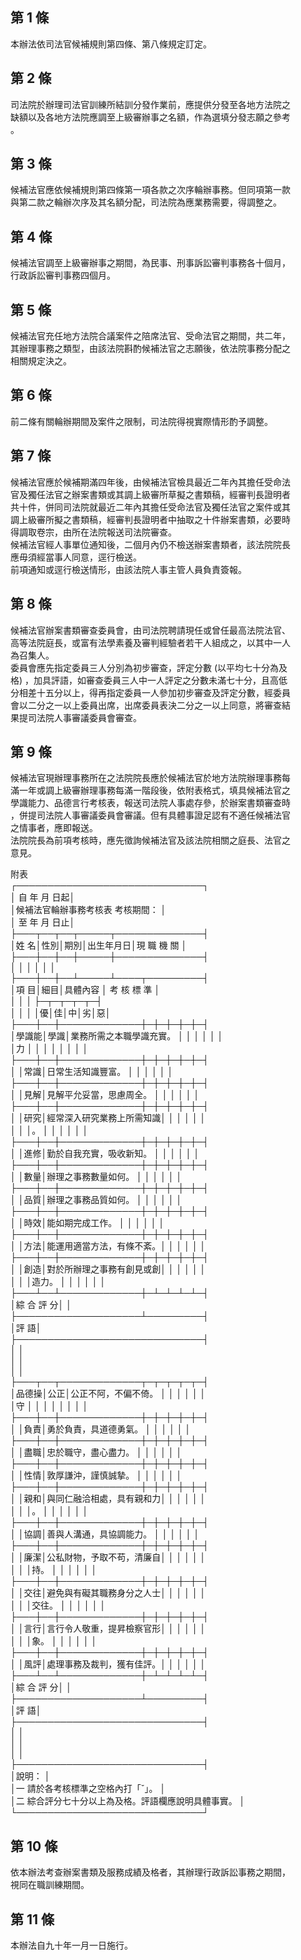 第 1 條
-------
本辦法依司法官候補規則第四條、第八條規定訂定。

第 2 條
-------
司法院於辦理司法官訓練所結訓分發作業前，應提供分發至各地方法院之  
缺額以及各地方法院應調至上級審辦事之名額，作為選填分發志願之參考  
。

第 3 條
-------
候補法官應依候補規則第四條第一項各款之次序輪辦事務。但同項第一款  
與第二款之輪辦次序及其名額分配，司法院為應業務需要，得調整之。

第 4 條
-------
候補法官調至上級審辦事之期間，為民事、刑事訴訟審判事務各十個月，  
行政訴訟審判事務四個月。

第 5 條
-------
候補法官充任地方法院合議案件之陪席法官、受命法官之期間，共二年，  
其辦理事務之類型，由該法院斟酌候補法官之志願後，依法院事務分配之  
相關規定決之。

第 6 條
-------
前二條有關輪辦期間及案件之限制，司法院得視實際情形酌予調整。

第 7 條
-------
候補法官應於候補期滿四年後，由候補法官檢具最近二年內其擔任受命法  
官及獨任法官之辦案書類或其調上級審所草擬之書類稿，經審判長證明者  
共十件，併同司法院就最近二年內其擔任受命法官及獨任法官之案件或其  
調上級審所擬之書類稿，經審判長證明者中抽取之十件辦案書類，必要時  
得調取卷宗，由所在法院報送司法院審查。  
候補法官經人事單位通知後，二個月內仍不檢送辦案書類者，該法院院長  
應毋須經當事人同意，逕行檢送。  
前項通知或逕行檢送情形，由該法院人事主管人員負責簽報。

第 8 條
-------
候補法官辦案書類審查委員會，由司法院聘請現任或曾任最高法院法官、  
高等法院庭長，或富有法學素養及審判經驗者若干人組成之，以其中一人  
為召集人。  
委員會應先指定委員三人分別為初步審查，評定分數 (以平均七十分為及  
格) ，加具評語，如審查委員三人中一人評定之分數未滿七十分，且高低  
分相差十五分以上，得再指定委員一人參加初步審查及評定分數，經委員  
會以二分之一以上委員出席，出席委員表決二分之一以上同意，將審查結  
果提司法院人事審議委員會審查。

第 9 條
-------
候補法官現辦理事務所在之法院院長應於候補法官於地方法院辦理事務每  
滿一年或調上級審辦理事務每滿一階段後，依附表格式，填具候補法官之  
學識能力、品德言行考核表，報送司法院人事處存參，於辦案書類審查時  
，併提司法院人事審議委員會審議。但有具體事證足認有不適任候補法官  
之情事者，應即報送。  
法院院長為前項考核時，應先徵詢候補法官及該法院相關之庭長、法官之  
意見。  
  
附表  
┌──────────────────────────────┐  
│                                      自    年    月    日起│  
│候補法官輪辦事務考核表      考核期間：                      │  
│                                      至    年    月    日止│  
├───┬──┬──┬─────┬──────────────┤  
│姓  名│性別│期別│出生年月日│現      職      機      關  │  
├───┼──┼──┼─────┼──────────────┤  
│      │    │    │          │                            │  
├───┼──┼──┴─────┴────┬─────────┤  
│項  目│細目│具體內容                  │  考  核  標  準  │  
│      │    │                          ├─┬─┬─┬─┬─┤  
│      │    │                          │優│佳│中│劣│惡│  
├───┼──┼─────────────┼─┼─┼─┼─┼─┤  
│學識能│學識│業務所需之本職學識充實。  │  │  │  │  │  │  
│力    │    │                          │  │  │  │  │  │  
├───┼──┼─────────────┼─┼─┼─┼─┼─┤  
│      │常識│日常生活知識豐富。        │  │  │  │  │  │  
├───┼──┼─────────────┼─┼─┼─┼─┼─┤  
│      │見解│見解平允妥當，思慮周全。  │  │  │  │  │  │  
├───┼──┼─────────────┼─┼─┼─┼─┼─┤  
│      │研究│經常深入研究業務上所需知識│  │  │  │  │  │  
│      │    │。                        │  │  │  │  │  │  
├───┼──┼─────────────┼─┼─┼─┼─┼─┤  
│      │進修│勤於自我充實，吸收新知。  │  │  │  │  │  │  
├───┼──┼─────────────┼─┼─┼─┼─┼─┤  
│      │數量│辦理之事務數量如何。      │  │  │  │  │  │  
├───┼──┼─────────────┼─┼─┼─┼─┼─┤  
│      │品質│辦理之事務品質如何。      │  │  │  │  │  │  
├───┼──┼─────────────┼─┼─┼─┼─┼─┤  
│      │時效│能如期完成工作。          │  │  │  │  │  │  
├───┼──┼─────────────┼─┼─┼─┼─┼─┤  
│      │方法│能運用適當方法，有條不紊。│  │  │  │  │  │  
├───┼──┼─────────────┼─┼─┼─┼─┼─┤  
│      │創造│對於所辦理之事務有創見或創│  │  │  │  │  │  
│      │    │造力。                    │  │  │  │  │  │  
├───┴──┴─────────────┼─┴─┴─┴─┴─┤  
│綜            合          評          分│                  │  
├────────────────────┴─────────┤  
│評                                                        語│  
├──────────────────────────────┤  
│                                                            │  
│                                                            │  
│                                                            │  
├───┬──┬─────────────┬─┬─┬─┬─┬─┤  
│品德操│公正│公正不阿，不偏不倚。      │  │  │  │  │  │  
│守    │    │                          │  │  │  │  │  │  
├───┼──┼─────────────┼─┼─┼─┼─┼─┤  
│      │負責│勇於負責，具道德勇氣。    │  │  │  │  │  │  
├───┼──┼─────────────┼─┼─┼─┼─┼─┤  
│      │盡職│忠於職守，盡心盡力。      │  │  │  │  │  │  
├───┼──┼─────────────┼─┼─┼─┼─┼─┤  
│      │性情│敦厚謙沖，謹慎誠摯。      │  │  │  │  │  │  
├───┼──┼─────────────┼─┼─┼─┼─┼─┤  
│      │親和│與同仁融洽相處，具有親和力│  │  │  │  │  │  
│      │    │。                        │  │  │  │  │  │  
├───┼──┼─────────────┼─┼─┼─┼─┼─┤  
│      │協調│善與人溝通，具協調能力。  │  │  │  │  │  │  
├───┼──┼─────────────┼─┼─┼─┼─┼─┤  
│      │廉潔│公私財物，予取不苟，清廉自│  │  │  │  │  │  
│      │    │持。                      │  │  │  │  │  │  
├───┼──┼─────────────┼─┼─┼─┼─┼─┤  
│      │交往│避免與有礙其職務身分之人士│  │  │  │  │  │  
│      │    │交往。                    │  │  │  │  │  │  
├───┼──┼─────────────┼─┼─┼─┼─┼─┤  
│      │言行│言行令人敬重，提昇檢察官形│  │  │  │  │  │  
│      │    │象。                      │  │  │  │  │  │  
├───┼──┼─────────────┼─┼─┼─┼─┼─┤  
│      │風評│處理事務及裁判，獲有佳評。│  │  │  │  │  │  
├───┴──┴─────────────┼─┴─┴─┴─┴─┤  
│綜            合          評          分│                  │  
├────────────────────┴─────────┤  
│評                                                        語│  
├──────────────────────────────┤  
│                                                            │  
│                                                            │  
│                                                            │  
├──────────────────────────────┤  
│說明：                                                      │  
│一  請於各考核標準之空格內打「ˇ」。                        │  
│二  綜合評分七十分以上為及格。評語欄應說明具體事實。        │  
└──────────────────────────────┘

第 10 條
--------
依本辦法考查辦案書類及服務成績及格者，其辦理行政訴訟事務之期間，  
視同在職訓練期間。

第 11 條
--------
本辦法自九十年一月一日施行。

